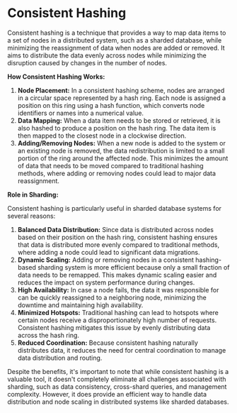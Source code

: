 # Consistent Hashing

Consistent hashing is a technique that provides a way to map data items to a set of nodes in a distributed system, such as a sharded database, while minimizing the reassignment of data when nodes are added or removed. It aims to distribute the data evenly across nodes while minimizing the disruption caused by changes in the number of nodes.

**How Consistent Hashing Works:**

1. **Node Placement:** In a consistent hashing scheme, nodes are arranged in a circular space represented by a hash ring. Each node is assigned a position on this ring using a hash function, which converts node identifiers or names into a numerical value.
2. **Data Mapping:** When a data item needs to be stored or retrieved, it is also hashed to produce a position on the hash ring. The data item is then mapped to the closest node in a clockwise direction.
3. **Adding/Removing Nodes:** When a new node is added to the system or an existing node is removed, the data redistribution is limited to a small portion of the ring around the affected node. This minimizes the amount of data that needs to be moved compared to traditional hashing methods, where adding or removing nodes could lead to major data reassignment.

**Role in Sharding:**

Consistent hashing is particularly useful in sharded database systems for several reasons:

1. **Balanced Data Distribution:** Since data is distributed across nodes based on their position on the hash ring, consistent hashing ensures that data is distributed more evenly compared to traditional methods, where adding a node could lead to significant data migrations.
2. **Dynamic Scaling:** Adding or removing nodes in a consistent hashing-based sharding system is more efficient because only a small fraction of data needs to be remapped. This makes dynamic scaling easier and reduces the impact on system performance during changes.
3. **High Availability:** In case a node fails, the data it was responsible for can be quickly reassigned to a neighboring node, minimizing the downtime and maintaining high availability.
4. **Minimized Hotspots:** Traditional hashing can lead to hotspots where certain nodes receive a disproportionately high number of requests. Consistent hashing mitigates this issue by evenly distributing data across the hash ring.
5. **Reduced Coordination:** Because consistent hashing naturally distributes data, it reduces the need for central coordination to manage data distribution and routing.

Despite the benefits, it's important to note that while consistent hashing is a valuable tool, it doesn't completely eliminate all challenges associated with sharding, such as data consistency, cross-shard queries, and management complexity. However, it does provide an efficient way to handle data distribution and node scaling in distributed systems like sharded databases.